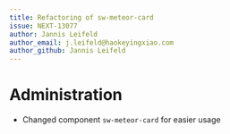 ```yaml
---
title: Refactoring of sw-meteor-card
issue: NEXT-13077
author: Jannis Leifeld
author_email: j.leifeld@haokeyingxiao.com 
author_github: Jannis Leifeld
---
```

# Administration
* Changed component `sw-meteor-card` for easier usage
